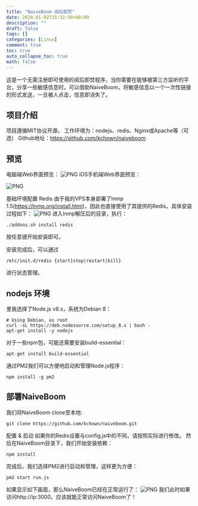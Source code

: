 ```yaml
---
title: "NaiveBoom 阅后即焚"
date: 2020-01-02T15:32:50+08:00
description: ""
draft: false
tags: []
categories: [Linux]
comment: true
toc: true
auto_collapse_toc: true
math: false
---
```


<!--more-->

这是一个无需注册即可使用的阅后即焚程序，当你需要在能够被第三方监听的平台，分享一些敏感信息时，可以借助NaiveBoom，将敏感信息以一个一次性链接的形式发送，一旦被人点击，信息即消失了。

## 项目介绍

项目遵循MIT协议开源。
工作环境为：nodejs、redis、Nginx或Apache等（可选）
Github地址：https://github.com/kchown/naiveboom

## 预览
电脑端Web界面预览：
![PNG](https://nashome-image-bucket.oss-accelerate.aliyuncs.com/Images/NaiveBooMImage/diannaoyulan.png)
iOS手机端Web界面预览：		

![PNG](https://nashome-image-bucket.oss-cn-shanghai.aliyuncs.com/Images/NaiveBooMImage/shoujiyulan.png)

基础环境配置
Redis
由于我的VPS本身部署了lnmp 1.5(https://lnmp.org/install.html)，因此也直接使用了其提供的Redis，具体安装过程如下：
![PNG](https://nashome-image-bucket.oss-accelerate.aliyuncs.com/Images/NaiveBooMImage/anzhuangguocheng.png)
进入lnmp解压后的目录，执行：

```text
./addons.sh install redis
```
按任意键开始安装即可。

安装完成后，可以通过
```text
/etc/init.d/redis {start|stop|restart|kill}
```
进行状态管理。

## nodejs 环境
里我选择了Node.js v8.x，系统为Debian 8：

```text
# Using Debian, as root
curl -sL https://deb.nodesource.com/setup_8.x | bash -
apt-get install -y nodejs
```
对于一些npm包，可能还需要安装build-essential：

```text
apt-get install build-essential
```
通过PM2我们可以方便地启动和管理Node.js程序：

```text
npm install -g pm2
```
## 部署NaiveBoom

我们将NaiveBoom clone至本地:

```text
git clone https://github.com/kchown/naiveboom.git
```
配置 & 启动
如果你的Redis设置与config.js中的不同，请按照实际进行修改。
然后在NaiveBoom目录下，我们开始安装依赖：

```text
npm install
```
完成后，我们选择PM2进行启动和管理，这样更为方便：

```text
pm2 start run.js
```
如果显示如下画面，那么NaiveBoom已经在正常运行了：
![PNG](https://nashome-image-bucket.oss-accelerate.aliyuncs.com/Images/NaiveBooMImage/pm2.png)
我们此时如果访问http://ip:3000，应该就能正常访问NaiveBoom了！